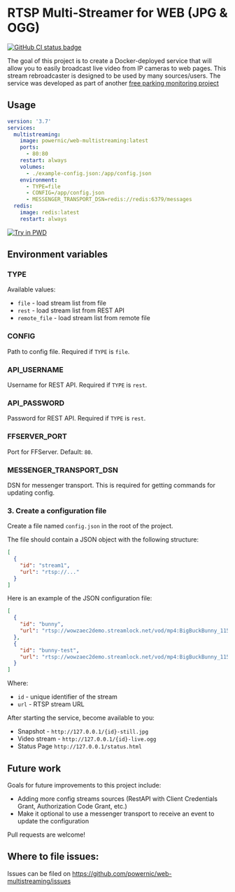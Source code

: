 # RTSP Multi-Streamer for WEB (JPG & OGG)

[![GitHub CI status badge](https://github.com/powernic/web-multistreaming/actions/workflows/ci.yml/badge.svg)](https://github.com/powernic/web-multistreaming/actions/workflows/ci.yml)

The goal of this project is to create a Docker-deployed service
that will allow you to easily broadcast live video from IP cameras to web pages.
This stream rebroadcaster is designed to be used by many sources/users.
The service was developed as part of another [free parking monitoring project]( https://github.com/powernic/parking-lot-occupancy)

## Usage

```yaml
version: '3.7' 
services:
  multistreaming:
    image: powernic/web-multistreaming:latest
    ports:
      - 80:80 
    restart: always
    volumes:
      - ./example-config.json:/app/config.json
    environment:
      - TYPE=file
      - CONFIG=/app/config.json
      - MESSENGER_TRANSPORT_DSN=redis://redis:6379/messages
  redis:
    image: redis:latest
    restart: always

```
[![Try in PWD](https://github.com/play-with-docker/stacks/raw/cff22438cb4195ace27f9b15784bbb497047afa7/assets/images/button.png)](https://labs.play-with-docker.com/?stack=https://raw.githubusercontent.com/powernic/web-multistreaming/master/docs/stack.yml)


## Environment variables

### TYPE
Available values: 
* `file` - load stream list from file
* `rest` - load stream list from REST API
* `remote_file` - load stream list from remote file
### CONFIG
Path to config file. Required if `TYPE` is `file`. 
### API_USERNAME
Username for REST API. Required if `TYPE` is `rest`.
### API_PASSWORD
Password for REST API. Required if `TYPE` is `rest`.
### FFSERVER_PORT
Port for FFServer. Default: `80`.
### MESSENGER_TRANSPORT_DSN
DSN for messenger transport. This is required for getting commands for updating config.

### 3. Create a configuration file

Create a file named `config.json` in the root of the project.

The file should contain a JSON object with the following structure:

```json
[
  {
    "id": "stream1",
    "url": "rtsp://..."
  }
] 
```

Here is an example of the JSON configuration file:

```json
[
  {
    "id": "bunny",
    "url": "rtsp://wowzaec2demo.streamlock.net/vod/mp4:BigBuckBunny_115k.mp4"
  },
  {
    "id": "bunny-test",
    "url": "rtsp://wowzaec2demo.streamlock.net/vod/mp4:BigBuckBunny_115k.mp4"
  }
]
```

Where:

* `id` - unique identifier of the stream
* `url` - RTSP stream URL

After starting the service, become available to you:

* Snapshot - `http://127.0.0.1/{id}-still.jpg`
* Video stream - `http://127.0.0.1/{id}-live.ogg`
* Status Page `http://127.0.0.1/status.html`

## Future work

Goals for future improvements to this project include:

* Adding more config streams sources (RestAPI with Client Credentials Grant, Authorization Code Grant, etc.)
* Make it optional to use a messenger transport to receive an event to update the configuration

Pull requests are welcome!

## Where to file issues:
Issues can be filed on https://github.com/powernic/web-multistreaming/issues
